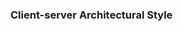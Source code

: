 <div id="title">

### Client-server Architectural Style

</div>
<div id="body">

<include src="./what/embed-inParent.md" boilerplate  />

</div>